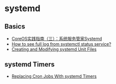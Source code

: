 # systemd

## Basics
* [CoreOS实践指南（三）：系统服务管家Systemd](http://www.csdn.net/article/2015-01-08/2823477/1)
* [How to see full log from systemctl status service?](https://unix.stackexchange.com/questions/225401/how-to-see-full-log-from-systemctl-status-service)
* [Creating and Modifying systemd Unit Files](https://access.redhat.com/documentation/en-us/red_hat_enterprise_linux/7/html/system_administrators_guide/sect-managing_services_with_systemd-unit_files)

## systemd Timers
* [Replacing Cron Jobs With systemd Timers](https://mjanja.ch/2015/06/replacing-cron-jobs-with-systemd-timers/)
